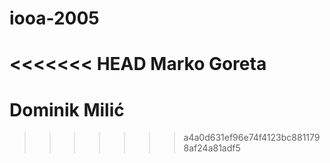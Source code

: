 # iooa-2005
<<<<<<< HEAD
Marko Goreta
=======
# Dominik Milić
>>>>>>> a4a0d631ef96e74f4123bc8811798af24a81adf5
